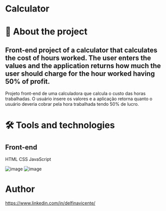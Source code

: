 # Calculator


# 📕 About the project


Front-end project of a calculator that calculates the cost of hours worked. The user enters the values and the application returns how much the 
user should charge for the hour worked having 50% of profit.
---
Projeto front-end de uma calculadora que calcula o custo das horas trabalhadas. O usuário insere os valores e a aplicação retorna quanto 
o usuário deveria cobrar pela hora trabalhada tendo 50% de lucro.



# 🛠 Tools and technologies

## Front-end
HTML
CSS
JavaScript

![image](https://i.postimg.cc/hPZJm2B1/1.jpg)
![image](https://i.postimg.cc/MphvPXXc/2.jpg)


# Author
https://www.linkedin.com/in/delfinavicente/
